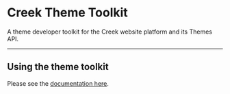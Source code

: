 # Creek Theme Toolkit

A theme developer toolkit for the Creek website platform and its Themes API.

---

## Using the theme toolkit

Please see the [documentation here](http://help.creek.fm/theme-tools).
